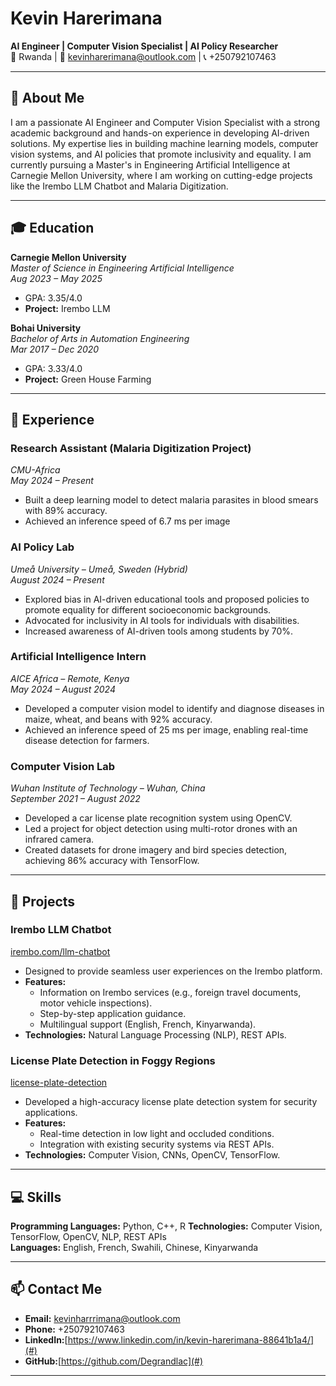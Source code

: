 # Kevin Harerimana  
**AI Engineer | Computer Vision Specialist | AI Policy Researcher**  
📍 Rwanda | 📧 kevinharerimana@outlook.com | 📞 +250792107463  

---

## 👋 About Me  
I am a passionate AI Engineer and Computer Vision Specialist with a strong academic background and hands-on experience in developing AI-driven solutions. My expertise lies in building machine learning models, computer vision systems, and AI policies that promote inclusivity and equality. I am currently pursuing a Master's in Engineering Artificial Intelligence at Carnegie Mellon University, where I am working on cutting-edge projects like the Irembo LLM Chatbot and Malaria Digitization.

---

## 🎓 Education  
**Carnegie Mellon University**  
*Master of Science in Engineering Artificial Intelligence*  
*Aug 2023 – May 2025*  
- GPA: 3.35/4.0  
- **Project:** Irembo LLM  

**Bohai University**  
*Bachelor of Arts in Automation Engineering*  
*Mar 2017 – Dec 2020*  
- GPA: 3.33/4.0  
- **Project:** Green House Farming  

---

## 💼 Experience  

### **Research Assistant (Malaria Digitization Project)**  
*CMU-Africa*  
*May 2024 – Present*  
- Built a deep learning model to detect malaria parasites in blood smears with 89% accuracy.  
- Achieved an inference speed of 6.7 ms per image

### **AI Policy Lab**  
*Umeå University – Umeå, Sweden (Hybrid)*  
*August 2024 – Present*  
- Explored bias in AI-driven educational tools and proposed policies to promote equality for different socioeconomic backgrounds.  
- Advocated for inclusivity in AI tools for individuals with disabilities.  
- Increased awareness of AI-driven tools among students by 70%.  

### **Artificial Intelligence Intern**  
*AICE Africa – Remote, Kenya*  
*May 2024 – August 2024*  
- Developed a computer vision model to identify and diagnose diseases in maize, wheat, and beans with 92% accuracy.  
- Achieved an inference speed of 25 ms per image, enabling real-time disease detection for farmers.  

### **Computer Vision Lab**  
*Wuhan Institute of Technology – Wuhan, China*  
*September 2021 – August 2022*  
- Developed a car license plate recognition system using OpenCV.  
- Led a project for object detection using multi-rotor drones with an infrared camera.  
- Created datasets for drone imagery and bird species detection, achieving 86% accuracy with TensorFlow.  

---

## 🚀 Projects  

### **Irembo LLM Chatbot**  
[irembo.com/llm-chatbot](https://github.com/iremboLLM) 
- Designed to provide seamless user experiences on the Irembo platform.  
- **Features:**  
  - Information on Irembo services (e.g., foreign travel documents, motor vehicle inspections).  
  - Step-by-step application guidance.  
  - Multilingual support (English, French, Kinyarwanda).  
- **Technologies:** Natural Language Processing (NLP), REST APIs.  

### **License Plate Detection in Foggy Regions**  
[license-plate-detection](https://github.com/Degrandlac/ACV-Project)  
- Developed a high-accuracy license plate detection system for security applications.  
- **Features:**  
  - Real-time detection in low light and occluded conditions.  
  - Integration with existing security systems via REST APIs.  
- **Technologies:** Computer Vision, CNNs, OpenCV, TensorFlow.  

---

## 💻 Skills  
**Programming Languages:** Python, C++, R
**Technologies:** Computer Vision, TensorFlow, OpenCV, NLP, REST APIs  
**Languages:** English, French, Swahili, Chinese, Kinyarwanda  

---

## 📫 Contact Me  
- **Email:** kevinharrrimana@outlook.com  
- **Phone:** +250792107463  
- **LinkedIn:**[https://www.linkedin.com/in/kevin-harerimana-88641b1a4/](#)
- **GitHub:**[https://github.com/Degrandlac](#)

---
